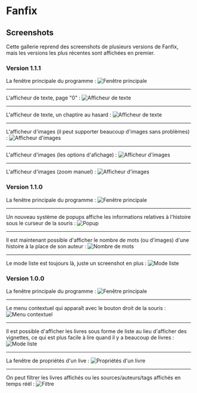 # Fanfix

## Screenshots

Cette gallerie reprend des screenshots de plusieurs versions de Fanfix, mais les versions les plus récentes sont affichées en premier.

### Version 1.1.1

La fenêtre principale du programme :
![Fenêtre principale](fanfix-swing-1.1.0.png)

---

L'afficheur de texte, page "0" :
![Afficheur de texte](fanfix-swing-1.1.1-text-viewer-1.png)

---

L'afficheur de texte, un chaptire au hasard :
![Afficheur de texte](fanfix-swing-1.1.1-text-viewer-2.png)

---

L'afficheur d'images (il peut supporter beaucoup d'images sans problèmes) :
![Afficheur d'images](fanfix-swing-1.1.1-image-viewer-1.png)

---

L'afficheur d'images (les options d'afichage) :
![Afficheur d'images](fanfix-swing-1.1.1-image-viewer-2.png)

---

L'afficheur d'images (zoom manuel) :
![Afficheur d'images](fanfix-swing-1.1.1-image-viewer-3.png)

### Version 1.1.0

La fenêtre principale du programme :
![Fenêtre principale](fanfix-swing-1.1.0.png)

---

Un nouveau système de popups affiche les informations relatives à l'histoire sous le curseur de la souris :
![Popup](fanfix-swing-1.1.0-popup.png)

---

Il est maintenant possible d'afficher le nombre de mots (ou d'images) d'une histoire à la place de son auteur :
![Nombre de mots](fanfix-swing-1.1.0-wordcount.png)

---

Le mode liste est toujours là, juste un screenshot en plus :
![Mode liste](fanfix-swing-1.1.0-list-mode.png)


### Version 1.0.0

La fenêtre principale du programme :
![Fenêtre principale](fanfix-swing-1.0.0.png)

---

Le menu contextuel qui apparaît avec le bouton droit de la souris :
![Menu contextuel](fanfix-swing-1.0.0-menu.png)


---

Il est possible d'afficher les livres sous forme de liste au lieu d'afficher des vignettes, ce qui est plus facile à lire quand il y a beaucoup de livres :
![Mode liste](fanfix-swing-1.0.0-list-mode.png)

---

La fenêtre de propriétés d'un live :
![Propriétés d'un livre](fanfix-swing-1.0.0-properties-page.png)

---

On peut filtrer les livres affichés ou les sources/auteurs/tags affichés en temps réél :
![Filtre](fanfix-swing-1.0.0-filter.png)


